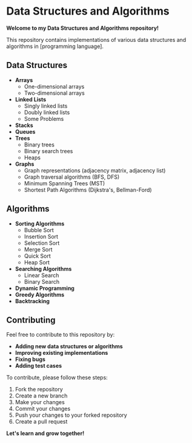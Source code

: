 # Data Structures and Algorithms

**Welcome to my Data Structures and Algorithms repository!**

This repository contains implementations of various data structures and algorithms in [programming language].

## Data Structures

* **Arrays**
  * One-dimensional arrays
  * Two-dimensional arrays
* **Linked Lists**
  * Singly linked lists
  * Doubly linked lists
  * Some Problems
* **Stacks**
* **Queues**
* **Trees**
  * Binary trees
  * Binary search trees
  * Heaps
* **Graphs**
  * Graph representations (adjacency matrix, adjacency list)
  * Graph traversal algorithms (BFS, DFS)
  * Minimum Spanning Trees (MST)
  * Shortest Path Algorithms (Dijkstra's, Bellman-Ford)

## Algorithms

* **Sorting Algorithms**
  * Bubble Sort
  * Insertion Sort
  * Selection Sort
  * Merge Sort
  * Quick Sort
  * Heap Sort
* **Searching Algorithms**
  * Linear Search
  * Binary Search
* **Dynamic Programming**
* **Greedy Algorithms**
* **Backtracking**
  
## Contributing

Feel free to contribute to this repository by:
* **Adding new data structures or algorithms**
* **Improving existing implementations**
* **Fixing bugs**
* **Adding test cases**

To contribute, please follow these steps:
1. Fork the repository
2. Create a new branch
3. Make your changes
4. Commit your changes
5. Push your changes to your forked repository
6. Create a pull request

**Let's learn and grow together!**
